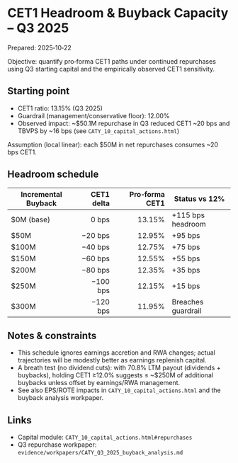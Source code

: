 # CET1 Headroom & Buyback Capacity – Q3 2025

Prepared: 2025‑10‑22

Objective: quantify pro‑forma CET1 paths under continued repurchases using Q3 starting capital and the empirically observed CET1 sensitivity.

## Starting point
- CET1 ratio: 13.15% (Q3 2025)
- Guardrail (management/conservative floor): 12.00%
- Observed impact: ~$50.1M repurchase in Q3 reduced CET1 ~20 bps and TBVPS by ~16 bps (see `CATY_10_capital_actions.html`)

Assumption (local linear): each $50M in net repurchases consumes ~20 bps CET1.

## Headroom schedule
| Incremental Buyback | CET1 delta | Pro‑forma CET1 | Status vs 12% |
| --- | ---: | ---: | --- |
| $0M (base) | 0 bps | 13.15% | +115 bps headroom |
| $50M | −20 bps | 12.95% | +95 bps |
| $100M | −40 bps | 12.75% | +75 bps |
| $150M | −60 bps | 12.55% | +55 bps |
| $200M | −80 bps | 12.35% | +35 bps |
| $250M | −100 bps | 12.15% | +15 bps |
| $300M | −120 bps | 11.95% | Breaches guardrail |

## Notes & constraints
- This schedule ignores earnings accretion and RWA changes; actual trajectories will be modestly better as earnings replenish capital.
- A breath test (no dividend cuts): with 70.8% LTM payout (dividends + buybacks), holding CET1 ≥12.0% suggests ≤ ~$250M of additional buybacks unless offset by earnings/RWA management.
- See also EPS/ROTE impacts in `CATY_10_capital_actions.html` and the buyback analysis workpaper.

## Links
- Capital module: `CATY_10_capital_actions.html#repurchases`
- Q3 repurchase workpaper: `evidence/workpapers/CATY_Q3_2025_buyback_analysis.md`
